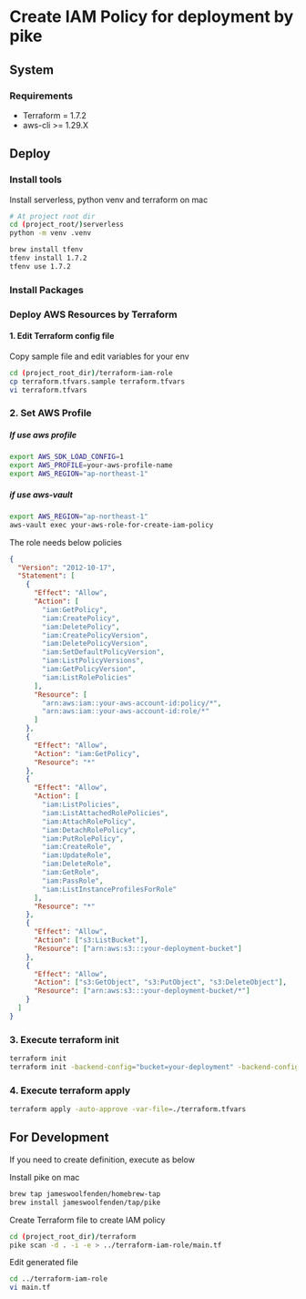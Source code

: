 # Create IAM Policy for deployment by pike

## System

### Requirements

- Terraform = 1.7.2
- aws-cli >= 1.29.X

## Deploy

### Install tools

Install serverless, python venv and terraform on mac

```bash
# At project root dir
cd (project_root/)serverless
python -m venv .venv

brew install tfenv
tfenv install 1.7.2
tfenv use 1.7.2
```

### Install Packages

### Deploy AWS Resources by Terraform

#### 1. Edit Terraform config file

Copy sample file and edit variables for your env

```bash
cd (project_root_dir)/terraform-iam-role
cp terraform.tfvars.sample terraform.tfvars
vi terraform.tfvars
```

### 2. Set AWS Profile

##### If use aws profile

```bash
export AWS_SDK_LOAD_CONFIG=1
export AWS_PROFILE=your-aws-profile-name
export AWS_REGION="ap-northeast-1"
```

##### if use aws-vault

```bash
export AWS_REGION="ap-northeast-1"
aws-vault exec your-aws-role-for-create-iam-policy
```

The role needs below policies

```json
{
  "Version": "2012-10-17",
  "Statement": [
    {
      "Effect": "Allow",
      "Action": [
        "iam:GetPolicy",
        "iam:CreatePolicy",
        "iam:DeletePolicy",
        "iam:CreatePolicyVersion",
        "iam:DeletePolicyVersion",
        "iam:SetDefaultPolicyVersion",
        "iam:ListPolicyVersions",
        "iam:GetPolicyVersion",
        "iam:ListRolePolicies"
      ],
      "Resource": [
        "arn:aws:iam::your-aws-account-id:policy/*",
        "arn:aws:iam::your-aws-account-id:role/*"
      ]
    },
    {
      "Effect": "Allow",
      "Action": "iam:GetPolicy",
      "Resource": "*"
    },
    {
      "Effect": "Allow",
      "Action": [
        "iam:ListPolicies",
        "iam:ListAttachedRolePolicies",
        "iam:AttachRolePolicy",
        "iam:DetachRolePolicy",
        "iam:PutRolePolicy",
        "iam:CreateRole",
        "iam:UpdateRole",
        "iam:DeleteRole",
        "iam:GetRole",
        "iam:PassRole",
        "iam:ListInstanceProfilesForRole"
      ],
      "Resource": "*"
    },
    {
      "Effect": "Allow",
      "Action": ["s3:ListBucket"],
      "Resource": ["arn:aws:s3:::your-deployment-bucket"]
    },
    {
      "Effect": "Allow",
      "Action": ["s3:GetObject", "s3:PutObject", "s3:DeleteObject"],
      "Resource": ["arn:aws:s3:::your-deployment-bucket/*"]
    }
  ]
}
```

### 3. Execute terraform init

```bash
terraform init
terraform init -backend-config="bucket=your-deployment" -backend-config="key=terraform/your-project/terraform.tfstate" -backend-config="region=ap-northeast-1"
```

### 4. Execute terraform apply

```bash
terraform apply -auto-approve -var-file=./terraform.tfvars
```

## For Development

If you need to create definition, execute as below

Install pike on mac

```bash
brew tap jameswoolfenden/homebrew-tap
brew install jameswoolfenden/tap/pike
```

Create Terraform file to create IAM policy

```bash
cd (project_root_dir)/terraform
pike scan -d . -i -e > ../terraform-iam-role/main.tf
```

Edit generated file

```bash
cd ../terraform-iam-role
vi main.tf
```
